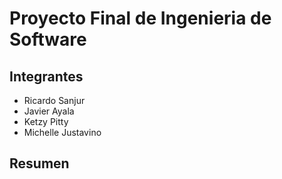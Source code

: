 # Proyecto Final de Ingenieria de Software

## Integrantes

* Ricardo Sanjur
* Javier Ayala
* Ketzy Pitty
* Michelle Justavino

## Resumen
